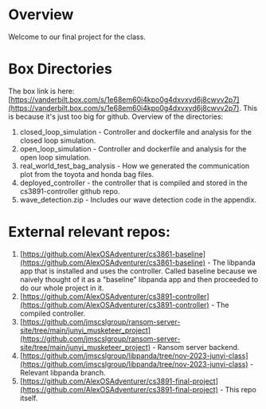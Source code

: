 # Overview
Welcome to our final project for the class. 

# Box Directories
The box link is here: [https://vanderbilt.box.com/s/1e68em60i4kpo0g4dxvxyd6j8cwvv2p7](https://vanderbilt.box.com/s/1e68em60i4kpo0g4dxvxyd6j8cwvv2p7). This is because it's just too big for github.
Overview of the directories:
1. closed_loop_simulation - Controller and dockerfile and analysis for the closed loop simulation.
2. open_loop_simulation - Controller and dockerfile and analysis for the open loop simulation.
3. real_world_test_bag_analysis - How we generated the communication plot from the toyota and honda bag files.
4. deployed_controller - the controller that is compiled and stored in the cs3891-controller github repo.
5. wave_detection.zip - Includes our wave detection code in the appendix.

# External relevant repos:
1. [https://github.com/AlexOSAdventurer/cs3861-baseline](https://github.com/AlexOSAdventurer/cs3861-baseline) - The libpanda app that is installed and uses the controller. Called baseline because we naively thought of it as a "baseline" libpanda app and then proceeded to do our whole project in it.
2. [https://github.com/AlexOSAdventurer/cs3891-controller](https://github.com/AlexOSAdventurer/cs3891-controller) - The compiled controller.
3. [https://github.com/jmscslgroup/ransom-server-site/tree/main/junyi_musketeer_project](https://github.com/jmscslgroup/ransom-server-site/tree/main/junyi_musketeer_project) - Ransom server backend.
4. [https://github.com/jmscslgroup/libpanda/tree/nov-2023-junyi-class](https://github.com/jmscslgroup/libpanda/tree/nov-2023-junyi-class) - Relevant libpanda branch.
5. [https://github.com/AlexOSAdventurer/cs3891-final-project](https://github.com/AlexOSAdventurer/cs3891-final-project) - This repo itself.